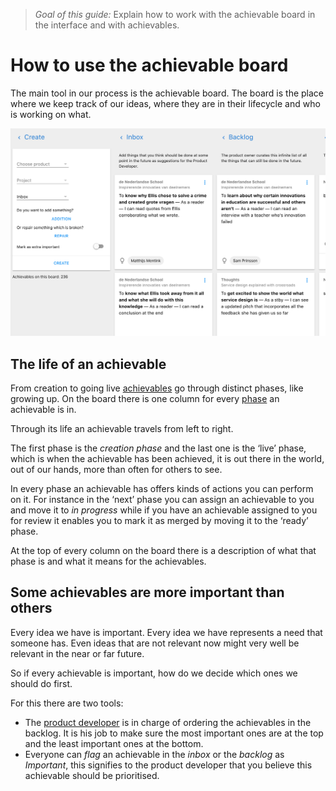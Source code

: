 > *Goal of this guide:* Explain how to work with the achievable board in the interface and with achievables.

# How to use the achievable board

The main tool in our process is the achievable board. The board is the place where we keep track of our ideas, where they are in their lifecycle and who is working on what.

![The board in action](../images/board.png)

## The life of an achievable

From creation to going live [achievables](../glossary/achievable.md) go through distinct phases, like growing up. On the board there is one column for every [phase](../glossary/phase.md) an achievable is in.

Through its life an achievable travels from left to right.

The first phase is the *creation phase* and the last one is the ‘live’ phase, which is when the achievable has been achieved, it is out there in the world, out of our hands, more than often for others to see.

In every phase an achievable has offers kinds of actions you can perform on it. For instance in the ‘next’ phase you can assign an achievable to you and move it to *in progress* while if you have an achievable assigned to you for review it enables you to mark it as merged by moving it to the ‘ready’ phase.

At the top of every column on the board there is a description of what that phase is and what it means for the achievables.

## Some achievables are more important than others

Every idea we have is important. Every idea we have represents a  need that someone has. Even ideas that are not relevant now might very well be relevant in the near or far future.

So if every achievable is important, how do we decide which ones we should do first.

For this there are two tools:

* The [product developer](../glossary/product-developer.md) is in charge of ordering the achievables in the backlog. It is his job to make sure the most important ones are at the top and the least important ones at the bottom.
* Everyone can *flag* an achievable in the *inbox* or the *backlog* as *Important*, this signifies to the product developer that you believe this achievable should be prioritised.
